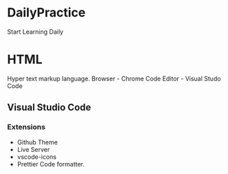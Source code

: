 # DailyPractice
Start Learning Daily

# HTML
Hyper text markup language.
Browser - Chrome
Code Editor - Visual Studo Code

## Visual Studio Code
### Extensions
* Github Theme
* Live Server
* vscode-icons
* Prettier Code formatter.
